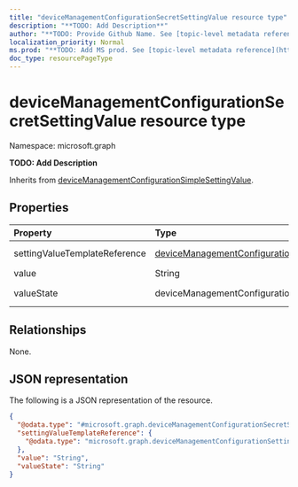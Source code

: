 ```yaml
---
title: "deviceManagementConfigurationSecretSettingValue resource type"
description: "**TODO: Add Description**"
author: "**TODO: Provide Github Name. See [topic-level metadata reference](https://msgo.azurewebsites.net/add/document/guidelines/metadata.html#topic-level-metadata)**"
localization_priority: Normal
ms.prod: "**TODO: Add MS prod. See [topic-level metadata reference](https://msgo.azurewebsites.net/add/document/guidelines/metadata.html#topic-level-metadata)**"
doc_type: resourcePageType
---
```


# deviceManagementConfigurationSecretSettingValue resource type

Namespace: microsoft.graph

**TODO: Add Description**


Inherits from [deviceManagementConfigurationSimpleSettingValue](../resources/devicemanagementconfigurationsimplesettingvalue.md).

## Properties
|Property|Type|Description|
|:---|:---|:---|
|settingValueTemplateReference|[deviceManagementConfigurationSettingValueTemplateReference](../resources/intune-devicemanagementconfigurationsettingvaluetemplatereference.md)|**TODO: Add Description** Inherited from [deviceManagementConfigurationSettingValue](../resources/intune-devicemanagementconfigurationsettingvalue.md)|
|value|String|**TODO: Add Description**|
|valueState|deviceManagementConfigurationSecretSettingValueState|**TODO: Add Description**. Possible values are: `invalid`, `notEncrypted`, `encryptedValueToken`.|

## Relationships
None.

## JSON representation
The following is a JSON representation of the resource.
<!-- {
  "blockType": "resource",
  "@odata.type": "microsoft.graph.deviceManagementConfigurationSecretSettingValue"
}
-->
``` json
{
  "@odata.type": "#microsoft.graph.deviceManagementConfigurationSecretSettingValue",
  "settingValueTemplateReference": {
    "@odata.type": "microsoft.graph.deviceManagementConfigurationSettingValueTemplateReference"
  },
  "value": "String",
  "valueState": "String"
}
```

